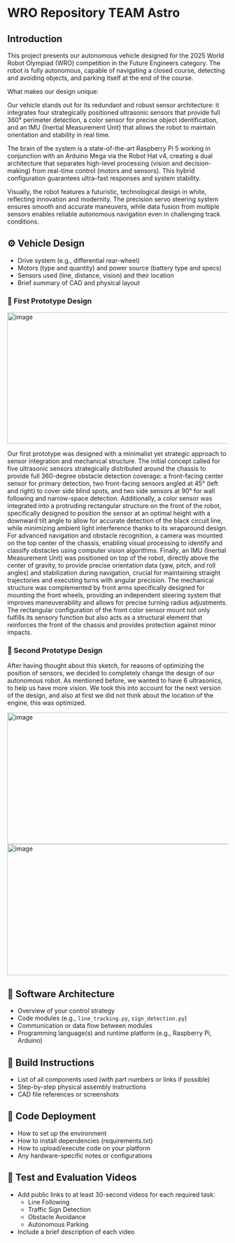 # WRO Repository TEAM Astro
## Introduction
This project presents our autonomous vehicle designed for the 2025 World Robot Olympiad (WRO) competition in the Future Engineers category. The robot is fully autonomous, capable of navigating a closed course, detecting and avoiding objects, and parking itself at the end of the course. 

What makes our design unique:

Our vehicle stands out for its redundant and robust sensor architecture: it integrates four strategically positioned ultrasonic sensors that provide full 360° perimeter detection, a color sensor for precise object identification, and an IMU (Inertial Measurement Unit) that allows the robot to maintain orientation and stability in real time.

The brain of the system is a state-of-the-art Raspberry Pi 5 working in conjunction with an Arduino Mega via the Robot Hat v4, creating a dual architecture that separates high-level processing (vision and decision-making) from real-time control (motors and sensors). This hybrid configuration guarantees ultra-fast responses and system stability.

Visually, the robot features a futuristic, technological design in white, reflecting innovation and modernity. The precision servo steering system ensures smooth and accurate maneuvers, while data fusion from multiple sensors enables reliable autonomous navigation even in challenging track conditions.
## ⚙️ Vehicle Design
- Drive system (e.g., differential rear-wheel)
- Motors (type and quantity) and power source (battery type and specs)
- Sensors used (line, distance, vision) and their location
- Brief summary of CAD and physical layout

### 🚀 First Prototype Design

<img width="611" height="300" alt="image" src="https://github.com/user-attachments/assets/3b4e8dc8-8090-4ecc-8f10-5860a87f4374" />

Our first prototype was designed with a minimalist yet strategic approach to sensor integration and mechanical structure. The initial concept called for five ultrasonic sensors strategically distributed around the chassis to provide full 360-degree obstacle detection coverage: a front-facing center sensor for primary detection, two front-facing sensors angled at 45° (left and right) to cover side blind spots, and two side sensors at 90° for wall following and narrow-space detection. Additionally, a color sensor was integrated into a protruding rectangular structure on the front of the robot, specifically designed to position the sensor at an optimal height with a downward tilt angle to allow for accurate detection of the black circuit line, while minimizing ambient light interference thanks to its wraparound design. For advanced navigation and obstacle recognition, a camera was mounted on the top center of the chassis, enabling visual processing to identify and classify obstacles using computer vision algorithms. Finally, an IMU (Inertial Measurement Unit) was positioned on top of the robot, directly above the center of gravity, to provide precise orientation data (yaw, pitch, and roll angles) and stabilization during navigation, crucial for maintaining straight trajectories and executing turns with angular precision. The mechanical structure was complemented by front arms specifically designed for mounting the front wheels, providing an independent steering system that improves maneuverability and allows for precise turning radius adjustments. The rectangular configuration of the front color sensor mount not only fulfills its sensory function but also acts as a structural element that reinforces the front of the chassis and provides protection against minor impacts.

### 🚀 Second Prototype Design

After having thought about this sketch, for reasons of optimizing the position of sensors, we decided to completely change the design of our autonomous robot. As mentioned before, we wanted to have 6 ultrasonics, to help us have more vision. We took this into account for the next version of the design, and also at first we did not think about the location of the engine, this was optimized.

<img width="611" height="300" alt="image" src="https://github.com/user-attachments/assets/1e7915e2-b183-4115-982e-7833c104bb1c" />

<img width="611" height="300" alt="image" src="https://github.com/user-attachments/assets/5bd1bc20-b3f7-4b07-879e-12e24e8cacb6" />

## 🧠 Software Architecture
- Overview of your control strategy
- Code modules (e.g., `line_tracking.py`, `sign_detection.py`)
- Communication or data flow between modules
- Programming language(s) and runtime platform (e.g., Raspberry Pi, Arduino)
## 🔧 Build Instructions
- List of all components used (with part numbers or links if possible)
- Step-by-step physical assembly instructions
- CAD file references or screenshots
## 💾 Code Deployment
- How to set up the environment
- How to install dependencies (requirements.txt)
- How to upload/execute code on your platform
- Any hardware-specific notes or configurations
## 🎥 Test and Evaluation Videos
- Add public links to at least 30-second videos for each required task:
  - Line Following
  - Traffic Sign Detection
  - Obstacle Avoidance
  - Autonomous Parking
- Include a brief description of each video
